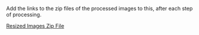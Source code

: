 Add the links to the zip files of the processed images to this, after each step of processing.

[Resized Images Zip File](https://drive.google.com/file/d/1mB24_kVHxMHUYo3MKyRTK-g3fbqPy7vM/view?usp=sharing)
